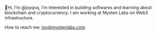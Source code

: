 👋Hi, I’m @joyqvq, I’m interested in building softwares and learning about blockchain and cryptocurrency. I am working at Mysten Labs on Web3 infrastructure. 

How to reach me: joy@mystenlabs.com
<!--
**joyqvq/joyqvq** is a ✨ _special_ ✨ repository because its `README.md` (this file) appears on your GitHub profile.

Here are some ideas to get you started:

- 🔭 I’m currently working on ...
- 🌱 I’m currently learning ...
- 👯 I’m looking to collaborate on ...
- 🤔 I’m looking for help with ...
- 💬 Ask me about ...
- 📫 How to reach me: ...
- 😄 Pronouns: ...
- ⚡ Fun fact: ...
-->
